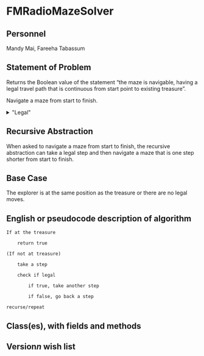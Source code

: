 # FMRadioMazeSolver

## Personnel
Mandy Mai,
Fareeha Tabassum

## Statement of Problem
Returns the Boolean value of the statement “the maze is navigable, having a legal travel path that is continuous from start point to existing treasure”.

Navigate a maze from start to finish. 
<details>
   <summary>"Legal"</summary>
   <p>Don’t cross the walls</p>
   <p>Right-angle turns only</p>
   <p>A path cannot go through the same point twice</p>
</details> 

## Recursive Abstraction
When asked to navigate a maze from start to finish, the recursive abstraction can take a legal step and then navigate a maze that is one step shorter from start to finish.

## Base Case

The explorer is at the same position as the treasure or there are no legal moves.

## English or pseudocode description of algorithm
    If at the treasure

        return true

    (If not at treasure)

        take a step

        check if legal

            if true, take another step
   
            if false, go back a step

    recurse/repeat

## Class(es), with fields and methods

## Version*n* wish list
